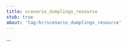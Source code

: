 ```yaml
---
title: scenario_dumplings_resource
stub: true
about: 'tag:hr/scenario_dumplings_resource'
---
```

...
